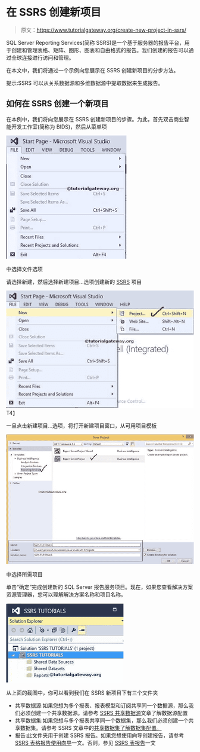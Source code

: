 # 在 SSRS 创建新项目

> 原文：<https://www.tutorialgateway.org/create-new-project-in-ssrs/>

SQL Server Reporting Services(简称 SSRS)是一个基于服务器的报告平台，用于创建和管理表格、矩阵、图形、图表和自由格式的报告。我们创建的报告可以通过全球连接进行访问和管理。

在本文中，我们将通过一个示例向您展示在 SSRS 创建新项目的分步方法。

提示:SSRS 可以从关系数据源和多维数据源中提取数据来生成报告。

## 如何在 SSRS 创建一个新项目

在本例中，我们将向您展示在 SSRS 创建新项目的步骤。为此，首先双击商业智能开发工作室(简称为 BIDS)，然后从菜单项

![Create New Project in SSRS 0](img/0b6edd22f79d43775c11d3d14d80ab53.png)

中选择文件选项

请选择新建，然后选择新建项目…选项创建新的 [SSRS](https://www.tutorialgateway.org/ssrs/) 项目

![Create New Project in SSRS 1](img/382c7ced1e6b691d46400b9a4f73c3bd.png)T4】

一旦点击新建项目…选项，将打开新建项目窗口，从可用项目模板

![Create New Project in SSRS 2](img/716199eb62034a02e250f649b1bf8e29.png)

中选择所需项目

单击“确定”完成创建新的 SQL Server 报告服务项目。现在，如果您查看解决方案资源管理器，您可以理解解决方案名称和项目名称。

![Create New Project in SSRS 2](img/559a8e276d62bf1d25afe405c48b6adb.png)

从上面的截图中，你可以看到我们在 SSRS 新项目下有三个文件夹

*   共享数据源:如果您想为多个报表、报表模型和订阅共享同一个数据源，那么我们必须创建一个共享数据源。请参考 [SSRS 共享数据源](https://www.tutorialgateway.org/ssrs-shared-data-source/)文章了解数据源配置
*   共享数据集:如果您想与多个报表共享同一个数据集，那么我们必须创建一个共享数据集。请参考 SSRS 文章中的[共享数据集了解数据集配置。](https://www.tutorialgateway.org/shared-dataset-in-ssrs/)
*   报告:此文件夹用于创建 SSRS 报告。如果您想使用向导创建报告，请参考 [SSRS 表格报告使用向导](https://www.tutorialgateway.org/creating-ssrs-report-using-report-wizard/)一文。否则，参见 [SSRS 表报告](https://www.tutorialgateway.org/ssrs-table-report/)一文